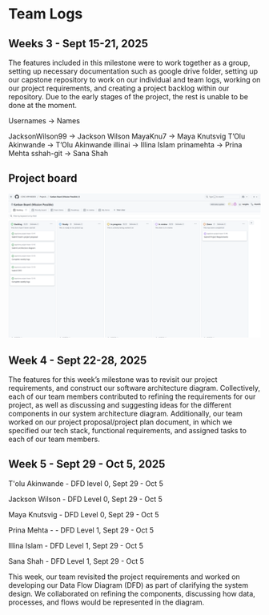 # Team Logs

## Weeks 3 - Sept 15-21, 2025
The features included in this milestone were to work together as a group, setting up necessary documentation such as google drive folder, setting up our capstone repository to work on our individual and team logs, working on our project requirements, and creating a project backlog within our repository. Due to the early stages of the project, the rest is unable to be done at the moment. 


Usernames -> Names

JacksonWilson99 -> Jackson Wilson
MayaKnu7 -> Maya Knutsvig
T’Olu Akinwande -> T’Olu Akinwande 
illinai -> Illina Islam
prinamehta -> Prina Mehta
sshah-git -> Sana Shah

## Project board
![alt text](teamLogImages/Week1TeamLog.png)

## Week 4 - Sept 22-28, 2025
The features for this week’s milestone was to revisit our project requirements, and construct our software architecture diagram. Collectively, each of our team members contributed to refining the requirements for our project, as well as discussing and suggesting ideas for the different components in our system architecture diagram. Additionally, our team worked on our project proposal/project plan document, in which we specified our tech stack, functional requirements, and assigned tasks to each of our team members. 


## Week 5 - Sept 29 - Oct 5, 2025
T'olu Akinwande - DFD level 0, Sept 29 - Oct 5

Jackson Wilson - DFD Level 0, Sept 29 - Oct 5

Maya Knutsvig - DFD Level 0, Sept 29 - Oct 5

Prina Mehta - - DFD Level 1, Sept 29 - Oct 5

Illina Islam - DFD Level 1, Sept 29 - Oct 5

Sana Shah - DFD Level 1, Sept 29 - Oct 5


This week, our team revisited the project requirements and worked on developing our Data Flow Diagram (DFD) as part of clarifying the system design. We collaborated on refining the components, discussing how data, processes, and flows would be represented in the diagram. 